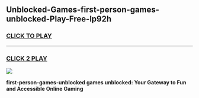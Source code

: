 
## Unblocked-Games-first-person-games-unblocked-Play-Free-lp92h
<h3>
<a href="https://premium76.site?title=first-person-games-unblocked&ref=18A">CLICK TO PLAY</a></h3>
<hr>

<h3>
<a href="https://premium76.site?title=first-person-games-unblocked&ref=18A">CLICK 2 PLAY</a>
  
</h3>

<a href="https://premium76.site?title=first-person-games-unblocked&ref=18A"><img src="https://clearcache.store/games.png"></a>


**first-person-games-unblocked games unblocked: Your Gateway to Fun and Accessible Online Gaming**
